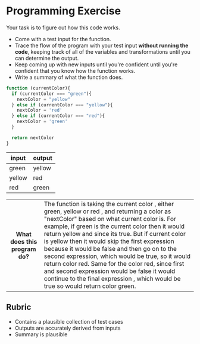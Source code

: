 # Programming Exercise

Your task is to figure out how this code works.

* Come with a test input for the function.
* Trace the flow of the program with your test input **without running the code**, keeping track of all of the variables and transformations until you can determine the output.
* Keep coming up with new inputs until you're confident until you're confident that you know how the function works.
* Write a summary of what the function does.

```js
function (currentColor){
  if (currentColor === "green"){
    nextColor = "yellow"
  } else if (currentColor === "yellow"){
    nextColor = 'red'
  } else if (currentColor === "red"){
    nextColor = 'green'
  }

  return nextColor
}
```

| input       | output   |
| ----------- | -------- |
| green       | yellow   |
| yellow      | red      |
| red         | green    |

<table>
  <tr>
    <th>What does this program do?</th>
    <td>The function is taking the current color , either green, yellow or red , and returning a color as "nextColor" based on what current
color is. For example, if green is the current color then it would return yellow and since its true.
 But if current color is yellow then it would skip the first expression because it would be false and then go 
on to the second expression, which would be true, so it would return color red. Same for the color red, since 
first and second expression would be false it would continue to the final expression , which would be true so would return color green. </td>
  </tr>
</table>



## Rubric

* Contains a plausible collection of test cases
* Outputs are accurately derived from inputs
* Summary is plausible
